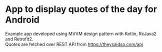 # App to display quotes of the day for Android

Example app developed using MVVM design pattern with Kotlin, RxJava2 and Retrofit2.<br />
Quotes are fetched over REST API from https://theysaidso.com/api
